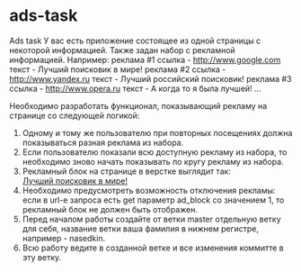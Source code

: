 # ads-task
Ads task
У вас есть приложение состоящее из одной страницы с некоторой информацией. Также задан набор с рекламной информацией. Например:
реклама #1
	ссылка - http://www.google.com
	текст - Лучший поисковик в мире!
реклама #2
	ссылка - http://www.yandex.ru
	текст - Лучший российский поисковик!
реклама #3
	ссылка - http://www.opera.ru
	текст - А когда то я была лучшей!
...

Необходимо разработать функционал, показывающий рекламу на странице со следующей логикой:
1) Одному и тому же пользователю при повторных посещениях должна показываться разная реклама из набора.
2) Если пользователю показали всю доступную рекламу из набора, то необходимо зново начать показывать по кругу рекламу из набора.
3) Рекламный блок на странице в верстке выглядит так:
    <!-- Ads block begin -->
    <div class="row">
        <div class="alert alert-info"><a href="https://www.google.com" target="_blank">Лучший поисковик в мире!</a></div>
    </div>
    <!-- Ads block end -->
4) Необходимо предусмотреть возможность отключения рекламы:
если в url-e запроса есть get параметр ad_block со значением 1, то рекламный блок не должен быть отображен.
5) Перед началом работы создайте от ветки master отдельную ветку для себя, название ветки ваша фамилия в нижнем регистре, например - nasedkin.
6) Всю работу ведите в созданной ветке и все изменения коммитте в эту ветку.